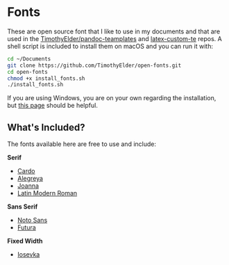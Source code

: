 # Fonts

These are open source font that I like to use in my documents and that are used in the [TimothyElder/pandoc-teamplates](https://github.com/TimothyElder/pandoc-templates) and [latex-custom-te](https://github.com/TimothyElder/latex-custom-te) repos. A shell script is included to install them on macOS and you can run it with:

```sh
cd ~/Documents
git clone https://github.com/TimothyElder/open-fonts.git
cd open-fonts
chmod +x install_fonts.sh
./install_fonts.sh
```

If you are using Windows, you are on your own regarding the installation, but [this page](https://support.microsoft.com/en-us/office/add-a-font-b7c5f17c-4426-4b53-967f-455339c564c1) should be helpful.

## What's Included?

The fonts available here are free to use and include: 

**Serif**
- [Cardo](https://fonts.google.com/specimen/Cardo)
- [Alegreya](https://fonts.google.com/specimen/Alegreya)
- [Joanna](https://en.wikipedia.org/wiki/Joanna_(typeface))
- [Latin Modern Roman](https://tug.org/FontCatalogue/latinmodernroman/)

**Sans Serif**
- [Noto Sans](https://fonts.google.com/noto/specimen/Noto+Sans)
- [Futura](https://en.wikipedia.org/wiki/Futura_(typeface))

**Fixed Width**
- [Iosevka](https://en.wikipedia.org/wiki/Iosevka)

